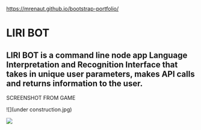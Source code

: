 https://mrenaut.github.io/bootstrap-portfolio/





LIRI BOT
===

LIRI BOT is a command line node app Language Interpretation and Recognition Interface that takes in unique user parameters, makes API calls and returns information to the user.
---

<!--

**INSTRUCTIONS**
-->

<!--
1. CLICK START TO BEGIN.  ONCE YOU CLICK START YOU WILL HAVE 90 SECONDS TO ANSWER AS MANY QUESTIONS AS POSSIBLE
2. FILL IN THE BUBBLE BY CLICKING IN THE FORM NEXT TO THE CORRECT ANSWER
3. CLICK SUBMIT WHEN YOU HAVE FINISHED ANSWERING THE QUESTIONS.  IF YOU RUN OUT OF TIME, A POP UP WINDOW WILL DISPLAY, INFORMING YOU THAT YOUR TIME IS UP.

[Click here to go to the live link](https://mrenaut.github.io/trivia-game/).
-->


SCREENSHOT FROM GAME


![](under construction.jpg)

![](/assets/images/screenshot1.JPG)
